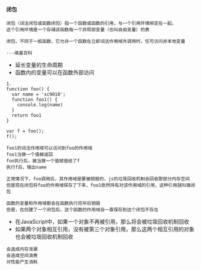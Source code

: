 #### 闭包

```
闭包（词法闭包或函数闭包）指一个函数或函数的引用，与一个引用环境绑定在一起。
这个引用环境是一个存储该函数每一个非局部变量（也叫自由变量）的表

闭包，不同于一般函数，它允许一个函数在立即词法作用域外调用时，任可访问非本地变量

---维基百科
```
- 延长变量的生命周期
- 函数内的变量可以在函数外部访问

```
1.
function foo() {
  var name = 'xc9010';
  function foo1() {
    console.log(name)
  }
  return foo1
}

var f = foo();
f();
```
```
foo1的词法作用域可以访问到foo的作用域
foo1当做一个值被返回
foo执行后，被当做一个值赋值给了f
执行f后，输出name

正常情况下，foo调用后，其作用域是要被销毁的，js的垃圾回收机制会回收那部分内存空间
但是现在闭包将foo的作用域保存了下来，foo1依然持有对该作用域的引用，这种引用就叫做闭包
```
```
函数的变量和作用域都会在函数执行完毕后销毁
但是，在创建了一个闭包后，这个函数的作用域会一直保存到这个闭包不存在
```
- 在JavaScript中，如果一个对象不再被引用，那么将会被垃圾回收机制回收
- 如果两个对象相互引用，没有被第三个对象引用，那么这两个相互引用的对象也会被垃圾回收机制回收

```
会造成内存泄漏
会造成空间浪费
对性能产生消耗
```
